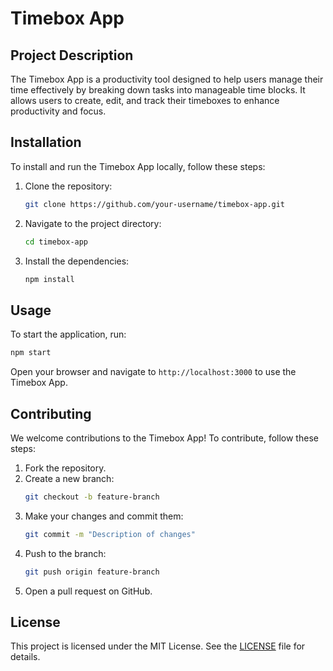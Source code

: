 # Timebox App

## Project Description
The Timebox App is a productivity tool designed to help users manage their time effectively by breaking down tasks into manageable time blocks. It allows users to create, edit, and track their timeboxes to enhance productivity and focus.

## Installation
To install and run the Timebox App locally, follow these steps:

1. Clone the repository:
    ```bash
    git clone https://github.com/your-username/timebox-app.git
    ```
2. Navigate to the project directory:
    ```bash
    cd timebox-app
    ```
3. Install the dependencies:
    ```bash
    npm install
    ```

## Usage
To start the application, run:
```bash
npm start
```
Open your browser and navigate to `http://localhost:3000` to use the Timebox App.

## Contributing
We welcome contributions to the Timebox App! To contribute, follow these steps:

1. Fork the repository.
2. Create a new branch:
    ```bash
    git checkout -b feature-branch
    ```
3. Make your changes and commit them:
    ```bash
    git commit -m "Description of changes"
    ```
4. Push to the branch:
    ```bash
    git push origin feature-branch
    ```
5. Open a pull request on GitHub.

## License
This project is licensed under the MIT License. See the [LICENSE](LICENSE) file for details.
